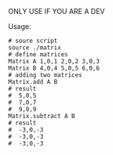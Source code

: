 ONLY USE IF YOU ARE A DEV


Usage:

``` shell
# soure script
source ./matrix
# define matrices
Matrix A 1,0,1 2,0,2 3,0,3
Matrix B 4,0,4 5,0,5 6,0,6
# adding two matrices
Matrix.add A B
# result
#  5,0,5
#  7,0,7
#  9,0,9
Matrix.subtract A B
# result
#  -3,0,-3
#  -3,0,-3
#  -3,0,-3
```
